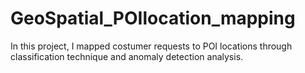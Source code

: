 # GeoSpatial_POIlocation_mapping
In this project, I mapped costumer requests to POI locations through classification technique and anomaly detection analysis. 
